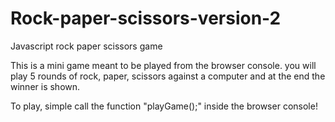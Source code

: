 # Rock-paper-scissors-version-2
Javascript rock paper scissors game 

This is a mini game meant to be played from the browser console. you will play 5 rounds of rock, paper, scissors 
against a computer and at the end the winner is shown.

To play, simple call the function "playGame();" inside the browser console!
